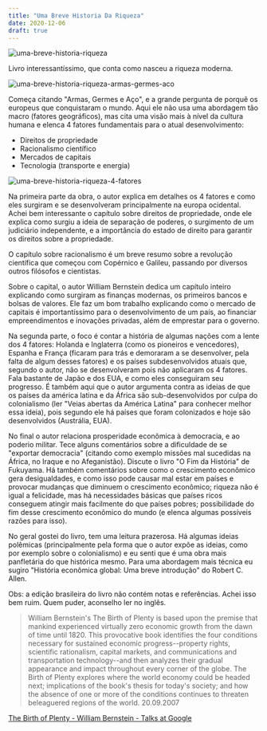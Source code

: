 ```yaml
---
title: "Uma Breve Historia Da Riqueza"
date: 2020-12-06
draft: true
---
```


![uma-breve-historia-riqueza](/images/uma-breve-historia-riqueza.jpg)

Livro interessantíssimo, que conta como nasceu a riqueza moderna.

![uma-breve-historia-riqueza-armas-germes-aco](/images/uma-breve-historia-riqueza-armas-germes-aco.jpg)

Começa citando "Armas, Germes e Aço", e a grande pergunta de porquê os europeus que conquistaram o mundo. Aqui ele não usa uma abordagem tão macro (fatores geográficos), mas cita uma visão mais à nível da cultura humana e elenca 4 fatores fundamentais para o atual desenvolvimento:

- Direitos de propriedade
- Racionalismo científico
- Mercados de capitais
- Tecnologia (transporte e energia)

![uma-breve-historia-riqueza-4-fatores](/images/uma-breve-historia-riqueza-4-fatores.jpg)

Na primeira parte da obra, o autor explica em detalhes os 4 fatores e como eles surgiram e se desenvolveram principalmente na europa ocidental. Achei bem interessante o capítulo sobre direitos de propriedade, onde ele explica como surgiu a ideia de separação de poderes, o surgimento de um judiciário independente, e a importância do estado de direito para garantir os direitos sobre a propriedade.

O capítulo sobre racionalismo é um breve resumo sobre a revolução científica que começou com Copérnico e Galileu, passando por diversos outros filósofos e cientistas.

Sobre o capital, o autor William Bernstein dedica um capítulo inteiro explicando como surgiram as finanças modernas, os primeiros bancos e bolsas de valores. Ele faz um bom trabalho explicando como o mercado de capitais é importantíssimo para o desenvolvimento de um país, ao financiar empreendimentos e inovações privadas, além de emprestar para o governo.

Na segunda parte, o foco é contar a história de algumas nações com a lente dos 4 fatores: Holanda e Inglaterra (como os pioneiros e vencedores), Espanha e França (ficaram para trás e demoraram a se desenvolver, pela falta de algum desses fatores) e os países subdesenvolvidos atuais que, segundo o autor, não se desenvolveram pois não aplicaram os 4 fatores. Fala bastante de Japão e dos EUA, e como eles conseguiram seu progresso. É também aqui que o autor argumenta contra as ideias de que os países da américa latina e da África são sub-desenvolvidos por culpa do colonialismo (ler "Veias abertas da América Latina" para conhecer melhor essa ideia), pois segundo ele há países que foram colonizados e hoje são desenvolvidos (Austrália, EUA).

No final o autor relaciona prosperidade econômica à democracia, e ao poderio militar. Tece alguns comentários sobre a dificuldade de se "exportar democracia" (citando como exemplo missões mal sucedidas na África, no Iraque e no Afeganistão). Discute o livro "O Fim da História" de Fukuyama. Há também comentários sobre como o crescimento econômico gera desigualdades, e como isso pode causar mal estar em países e provocar mudanças que diminuem o crescimento econômico; riqueza não é igual a felicidade, mas há necessidades básicas que países ricos conseguem atingir mais facilmente do que países pobres; possibilidade do fim desse crescimento econômico do mundo (e elenca algumas possíveis razões para isso).

No geral gostei do livro, tem uma leitura prazerosa. Há algumas ideias polêmicas (principalmente pela forma que o autor expõe as ideias, como por exemplo sobre o colonialismo) e eu senti que é uma obra mais panfletária do que histórica mesmo. Para uma abordagem mais técnica eu sugiro "História econômica global: Uma breve introdução" do Robert C. Allen.

Obs: a edição brasileira do livro não contém notas e referências. Achei isso bem ruim. Quem puder, aconselho ler no inglês.

> William Bernstein's The Birth of Plenty is based upon the premise that mankind experienced virtually zero economic growth from the dawn of time until 1820. This provocative book identifies the four conditions necessary for sustained economic progress--property rights, scientific rationalism, capital markets, and communications and transportation technology--and then analyzes their gradual appearance and impact throughout every corner of the globe. The Birth of Plenty explores where the world economy could be headed next; implications of the book's thesis for today's society; and how the absence of one or more of the conditions continues to threaten beleaguered regions of the world. 20.09.2007

[The Birth of Plenty - William Bernstein - Talks at Google]("https://www.youtube.com/watch?v=fTUZXwQwUJM")